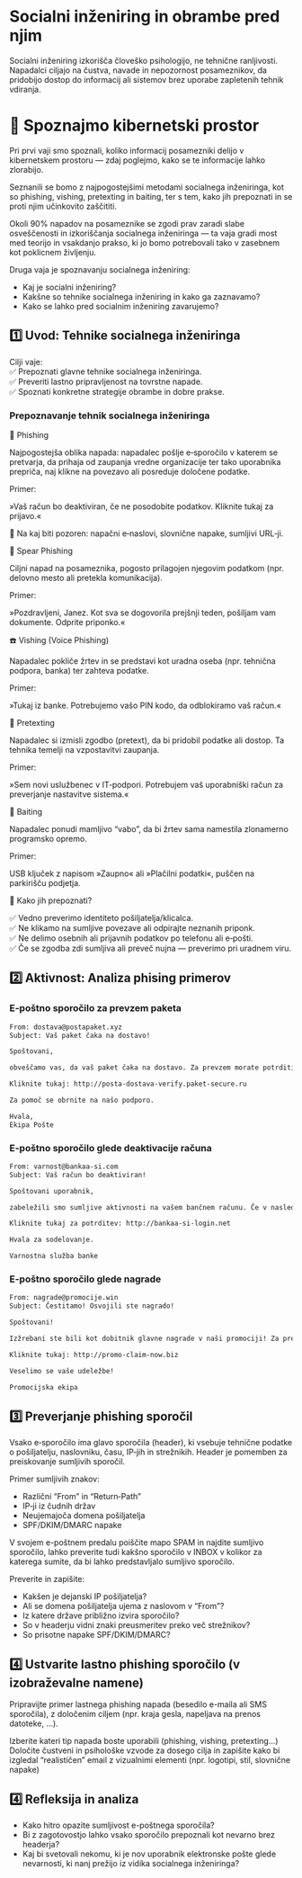 # Socialni inženiring in obrambe pred njim

Socialni inženiring izkorišča človeško psihologijo, ne tehnične ranljivosti.
Napadalci ciljajo na čustva, navade in nepozornost posameznikov, da pridobijo dostop do informacij ali sistemov brez uporabe zapletenih tehnik vdiranja.

# 🧪 Spoznajmo kibernetski prostor

Pri prvi vaji smo spoznali, koliko informacij posamezniki delijo v kibernetskem prostoru — zdaj poglejmo, kako se te informacije lahko zlorabijo.

Seznanili se bomo z najpogostejšimi metodami socialnega inženiringa, kot so phishing, vishing, pretexting in baiting, ter s tem, kako jih prepoznati in se proti njim učinkovito zaščititi.

Okoli 90% napadov na posameznike se zgodi prav zaradi slabe osveščenosti in izkoriščanja socialnega inženiringa — ta vaja gradi most med teorijo in vsakdanjo prakso, ki jo bomo potrebovali tako v zasebnem kot poklicnem življenju.

Druga vaja je spoznavanju socialnega inženiring:

- Kaj je socialni inženiring?
- Kakšne so tehnike socialnega inženiring in kako ga zaznavamo?
- Kako se lahko pred socialnim inženiring zavarujemo?

## 1️⃣ Uvod: Tehnike socialnega inženiringa

Cilji vaje:  
✅ Prepoznati glavne tehnike socialnega inženiringa.  
✅ Preveriti lastno pripravljenost na tovrstne napade.  
✅ Spoznati konkretne strategije obrambe in dobre prakse.  

### Prepoznavanje tehnik socialnega inženiringa

📧 Phishing

Najpogostejša oblika napada: napadalec pošlje e‑sporočilo v katerem se pretvarja, da prihaja od zaupanja vredne organizacije ter tako uporabnika prepriča, naj klikne na povezavo ali posreduje določene podatke.

Primer:

»Vaš račun bo deaktiviran, če ne posodobite podatkov. Kliknite tukaj za prijavo.«

🛑 Na kaj biti pozoren: napačni e‑naslovi, slovnične napake, sumljivi URL‑ji.

🎯 Spear Phishing

Ciljni napad na posameznika, pogosto prilagojen njegovim podatkom (npr. delovno mesto ali pretekla komunikacija).

Primer:

»Pozdravljeni, Janez. Kot sva se dogovorila prejšnji teden, pošiljam vam dokumente. Odprite priponko.«

☎️ Vishing (Voice Phishing)

Napadalec pokliče žrtev in se predstavi kot uradna oseba (npr. tehnična podpora, banka) ter zahteva podatke.

Primer:

»Tukaj iz banke. Potrebujemo vašo PIN kodo, da odblokiramo vaš račun.«

📝 Pretexting

Napadalec si izmisli zgodbo (pretext), da bi pridobil podatke ali dostop. Ta tehnika temelji na vzpostavitvi zaupanja.

Primer:

»Sem novi uslužbenec v IT‑podpori. Potrebujem vaš uporabniški račun za preverjanje nastavitve sistema.«

🎁 Baiting

Napadalec ponudi mamljivo “vabo”, da bi žrtev sama namestila zlonamerno programsko opremo.

Primer:

USB ključek z napisom »Zaupno« ali »Plačilni podatki«, puščen na parkirišču podjetja.

🎯 Kako jih prepoznati?

✅ Vedno preverimo identiteto pošiljatelja/klicalca.  
✅ Ne klikamo na sumljive povezave ali odpirajte neznanih priponk.  
✅ Ne delimo osebnih ali prijavnih podatkov po telefonu ali e‑pošti.  
✅ Če se zgodba zdi sumljiva ali preveč nujna — preverimo pri uradnem viru.  

## 2️⃣ Aktivnost: Analiza phising primerov

### E-poštno sporočilo za prevzem paketa
```bash
From: dostava@postapaket.xyz
Subject: Vaš paket čaka na dostavo!

Spoštovani,

obveščamo vas, da vaš paket čaka na dostavo. Za prevzem morate potrditi svoje podatke v naslednjih 24 urah, sicer bo paket vrnjen pošiljatelju.

Kliknite tukaj: http://posta-dostava-verify.paket-secure.ru

Za pomoč se obrnite na našo podporo.

Hvala,
Ekipa Pošte
```
### E-poštno sporočilo glede deaktivacije računa
```bash
From: varnost@bankaa-si.com
Subject: Vaš račun bo deaktiviran!

Spoštovani uporabnik,

zabeležili smo sumljive aktivnosti na vašem bančnem računu. Če v naslednjih 12 urah ne potrdite svojih podatkov, bomo primorani vaš račun deaktivirati.

Kliknite tukaj za potrditev: http://bankaa-si-login.net

Hvala za sodelovanje.

Varnostna služba banke
```
### E-poštno sporočilo glede nagrade

```bash
From: nagrade@promocije.win
Subject: Čestitamo! Osvojili ste nagrado!

Spoštovani!

Izžrebani ste bili kot dobitnik glavne nagrade v naši promociji! Za prevzem nagrade prosimo, da vnesete svoje podatke in plačate simbolično pristojbino za dostavo.

Kliknite tukaj: http://promo-claim-now.biz

Veselimo se vaše udeležbe!

Promocijska ekipa
```
## 3️⃣ Preverjanje phishing sporočil

Vsako e‑sporočilo ima glavo sporočila (header), ki vsebuje tehnične podatke o pošiljatelju, naslovniku, času, IP‑jih in strežnikih. Header je pomemben za preiskovanje sumljivih sporočil. 

Primer sumljivih znakov:
- Različni “From” in “Return‑Path”
- IP‑ji iz čudnih držav
- Neujemajoča domena pošiljatelja
- SPF/DKIM/DMARC napake

V svojem e-poštnem predalu poiščite mapo SPAM in najdite sumljivo sporočilo, lahko preverite tudi kakšno sporočilo v INBOX v kolikor za katerega sumite, da bi lahko predstavljalo sumljivo sporočilo. 

Preverite in zapišite:
- Kakšen je dejanski IP pošiljatelja?
- Ali se domena pošiljatelja ujema z naslovom v “From”?
- Iz katere države približno izvira sporočilo?
- So v headerju vidni znaki preusmeritev preko več strežnikov?
- So prisotne napake SPF/DKIM/DMARC?


## 4️⃣ Ustvarite lastno phishing sporočilo (v izobraževalne namene)

Pripravijte primer lastnega phishing napada (besedilo e-maila ali SMS sporočila), z določenim ciljem (npr. kraja gesla, napeljava na prenos datoteke, …).

Izberite kateri tip napada boste uporabili (phishing, vishing, pretexting…)
Določite čustveni in psihološke vzvode za dosego cilja in zapišite kako bi izgledal “realističen” email z vizualnimi elementi (npr. logotipi, stil, slovnične napake)


## 4️⃣ Refleksija in analiza

- Kako hitro opazite sumljivost e-poštnega sporočila?
- Bi z zagotovostjo lahko vsako sporočilo prepoznali kot nevarno brez headerja?
- Kaj bi svetovali nekomu, ki je nov uporabnik elektronske pošte glede nevarnosti, ki nanj prežijo iz vidika socialnega inženiringa?